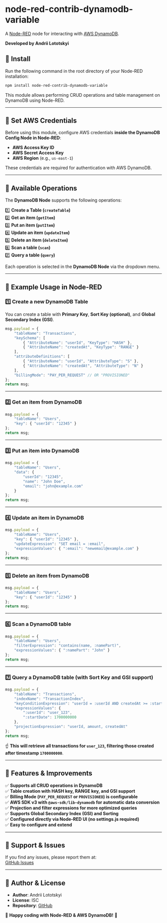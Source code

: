 # node-red-contrib-dynamodb-variable

A [Node-RED](http://nodered.org) node for interacting with [AWS DynamoDB](https://aws.amazon.com/dynamodb/).

**Developed by Andrii Lototskyi**

## 📌 Install

Run the following command in the root directory of your Node-RED installation:

```sh
npm install node-red-contrib-dynamodb-variable
```

This module allows performing CRUD operations and table management on DynamoDB using Node-RED.

---

## 📌 Set AWS Credentials

Before using this module, configure AWS credentials **inside the DynamoDB Config Node in Node-RED**:

- **AWS Access Key ID**
- **AWS Secret Access Key**
- **AWS Region** (e.g., `us-east-1`)

These credentials are required for authentication with AWS DynamoDB.

---

## 📌 Available Operations

The **DynamoDB Node** supports the following operations:

1️⃣ **Create a Table (`createTable`)**  
2️⃣ **Get an item (`getItem`)**  
3️⃣ **Put an item (`putItem`)**  
4️⃣ **Update an item (`updateItem`)**  
5️⃣ **Delete an item (`deleteItem`)**  
6️⃣ **Scan a table (`scan`)**  
7️⃣ **Query a table (`query`)**

Each operation is selected in the **DynamoDB Node** via the dropdown menu.

---

## 📌 Example Usage in Node-RED

### **1️⃣ Create a new DynamoDB Table**
You can create a table with **Primary Key**, **Sort Key (optional)**, and **Global Secondary Index (GSI)**.

```js
msg.payload = {
    "tableName": "Transactions",
    "keySchema": [
        { "AttributeName": "userId", "KeyType": "HASH" },
        { "AttributeName": "createdAt", "KeyType": "RANGE" }
    ],
    "attributeDefinitions": [
        { "AttributeName": "userId", "AttributeType": "S" },
        { "AttributeName": "createdAt", "AttributeType": "N" }
    ],
    "billingMode": "PAY_PER_REQUEST" // OR "PROVISIONED"
};
return msg;
```

---

### **2️⃣ Get an item from DynamoDB**
```js
msg.payload = {
    "tableName": "Users",
    "key": { "userId": "12345" }
};
return msg;
```

---

### **3️⃣ Put an item into DynamoDB**
```js
msg.payload = {
    "tableName": "Users",
    "data": {
        "userId": "12345",
        "name": "John Doe",
        "email": "john@example.com"
    }
};
return msg;
```

---

### **4️⃣ Update an item in DynamoDB**
```js
msg.payload = {
    "tableName": "Users",
    "key": { "userId": "12345" },
    "updateExpression": "SET email = :email",
    "expressionValues": { ":email": "newemail@example.com" }
};
return msg;
```

---

### **5️⃣ Delete an item from DynamoDB**
```js
msg.payload = {
    "tableName": "Users",
    "key": { "userId": "12345" }
};
return msg;
```

---

### **6️⃣ Scan a DynamoDB table**
```js
msg.payload = {
    "tableName": "Users",
    "filterExpression": "contains(name, :namePart)",
    "expressionValues": { ":namePart": "John" }
};
return msg;
```

---

### **7️⃣ Query a DynamoDB table (with Sort Key and GSI support)**
```js
msg.payload = {
    "tableName": "Transactions",
    "indexName": "TransactionIndex",
    "keyConditionExpression": "userId = :userId AND createdAt >= :startDate",
    "expressionValues": {
        ":userId": "user_123",
        ":startDate": 1700000000
    },
    "projectionExpression": "userId, amount, createdAt"
};
return msg;
```
☝ **This will retrieve all transactions for `user_123`, filtering those created after timestamp `1700000000`**.

---

## 📌 Features & Improvements
✅ **Supports all CRUD operations in DynamoDB**  
✅ **Table creation with HASH key, RANGE key, and GSI support**  
✅ **Billing Mode (`PAY_PER_REQUEST` or `PROVISIONED`) is configurable**  
✅ **AWS SDK v3 with `@aws-sdk/lib-dynamodb` for automatic data conversion**  
✅ **Projection and filter expressions for more optimized queries**  
✅ **Supports Global Secondary Index (GSI) and Sorting**  
✅ **Configured directly via Node-RED UI (no settings.js required)**  
✅ **Easy to configure and extend**

---

## 📌 Support & Issues
If you find any issues, please report them at:  
[GitHub Issues](https://github.com/lotockii/node-red-contrib-dynamodb-variable/issues)

---

## 📌 Author & License

- **Author**: Andrii Lototskyi
- **License**: ISC
- **Repository**: [GitHub](https://github.com/lotockii/node-red-contrib-dynamodb-variable)

🚀 **Happy coding with Node-RED & AWS DynamoDB!** 🎉